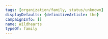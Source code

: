 ```yaml
---
tags: [organization/family, status/unknown]
displayDefaults: {definitiveArticle: the}
campaignInfo: []
name: Wildhearts
typeOf: family
---
```

